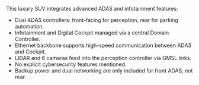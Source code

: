 This luxury SUV integrates advanced ADAS and infotainment features:

- Dual ADAS controllers: front-facing for perception, rear for parking automation.
- Infotainment and Digital Cockpit managed via a central Domain Controller.
- Ethernet backbone supports high-speed communication between ADAS and Cockpit.
- LIDAR and 6 cameras feed into the perception controller via GMSL links.
- No explicit cybersecurity features mentioned.
- Backup power and dual networking are only included for front ADAS, not rear.
